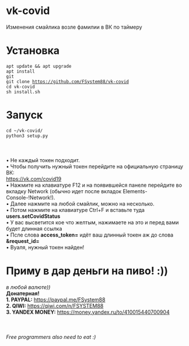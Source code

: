 # vk-covid
Изменения смайлика возле фамилии в ВК по таймеру 

# Установка
<code>apt update && apt upgrade</code><br>
<code>apt install git</code><br>
<code>git clone https://github.com/FSystem88/vk-covid</code><br>
<code>cd vk-covid</code><br>
<code>sh install.sh</code><br>

# Запуск
<code>cd ~/vk-covid/</code><br>
<code>python3 setup.py</code><br>
<br><br><br>
• Не каждый токен подходит. <br>
• Чтобы получить нужный токен перейдите на официальную страницу ВК:<br>
<a href="https://vk.com/covid19">https://vk.com/covid19</a><br>
• Нажмите на клавиатуре F12 и на появившейся панеле перейдите во вкладку Network (обычно идет после вкладок Elements-Console-!Network!).<br>
• Далее нажмите на любой смайлик, можно на несколько.<br>
• Потом нажмите на клавиатуре Ctrl+F и вставьте туда <b>users.setCovidStatus</b><br>
• У вас высветится кое что желтым, нажимаете на это и перед вами будет длинная ссылка<br>
• Псле слова <b>access_token=</b> идёт ваш длинный токен аж до слова <b>&request_id=</b><br>
• Вуаля, нужный токен найден!

# Приму в дар деньги на пиво! :))
<i>в любой валюте))</i><br>
<b>Донатерная!</b><br>
<b>1. PAYPAL:</b> https://paypal.me/FSystem88<br>
<b>2. QIWI:</b> https://qiwi.com/n/FSYSTEM88<br>
<b>3. YANDEX MONEY:</b> https://money.yandex.ru/to/410015440700904<br>
<br><br><br>
<i>Free programmers also need to eat :)</i>
